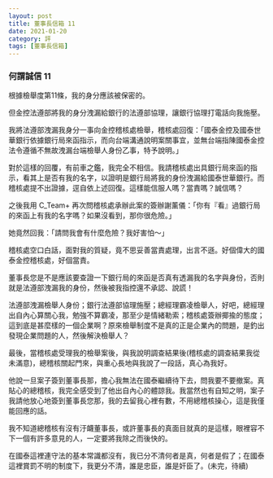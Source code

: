 ```yaml
---
layout: post
title: 董事長信箱 11
date: 2021-01-20
category: 評
tags: [董事長信箱]
---
```


### 何謂誠信 11

根據檢舉度第11條，我的身分應該被保密的。

但金控法遵部將我的身分洩漏給銀行的法遵部協理，讓銀行協理打電話向我施壓。

我將法遵部洩漏我身分一事向金控稽核處檢舉，稽核處回復：「國泰金控及國泰世華銀行依據銀行局來函指示，而向台端溝通說明案關事宜，並無台端指陳國泰金控法令遵循不無故洩漏台端檢舉人身份乙事，特予說明。」

對於這樣的回覆，有前車之鑑，我完全不相信。我請稽核處出具銀行局來函的指示，看其上是否有我的名字，以證明是銀行局將我的身份洩漏給國泰世華銀行。而稽核處提不出證據，逕自依上述回復。這樣能信服人嗎？當責嗎？誠信嗎？

之後我用 C_Team+ 再次問稽核處承辦此案的簽辦謝薰儀：「你有『看』過銀行局的來函上有我的名字嗎？如果沒看到，那你很危險。」

她竟然回我：「請問我會有什麼危險？我好害怕～」

稽核處空口白話，面對我的質疑，竟不思妥善當責處理，出言不遜。好個偉大的國泰金控稽核處，好個當責。

董事長您是不是應該要查證一下銀行局的來函是否真有透漏我的名字與身份，否則就是法遵部洩漏我的身份，然後被我指控還不承認、說謊！

法遵部洩漏檢舉人身份；銀行法遵部協理施壓；總經理霸凌檢舉人，好吧，總經理出自內心算關心我，勉強不算霸凌，那至少是情緒勒索；稽核處簽辦揶揄的態度；這到底是甚麼樣的一個企業啊？原來檢舉制度不是真的正是企業內的問題，是釣出發現企業問題的人，然後解決檢舉人？

最後，當稽核處受理我的檢舉案後，與我說明調查結果後(稽核處的調查結果我從未滿意)，總稽核關起門來，與重心長地與我說了一段話，真心為我好。

他說一旦案子簽到董事長那，擔心我無法在國泰繼續待下去，問我要不要撤案。真貼心的總稽核，我完全感受到了他出自內心的體諒我。我當然也有自知之明，案子我請他放心地簽到董事長您那，我的去留我心裡有數，不用總稽核操心，這是我僅能回應的話。

我不知道總稽核有沒有汙衊董事長，或許董事長的真面目就真的是這樣，眼裡容不下一個有許多意見的人，一定要將我除之而後快的。

在國泰這裡連守法的基本常識都沒有，我已分不清何者是真，何者是假了；在國泰這裡賞罰不明的制度下，我更分不清，誰是忠臣，誰是奸臣了。(未完，待續)
